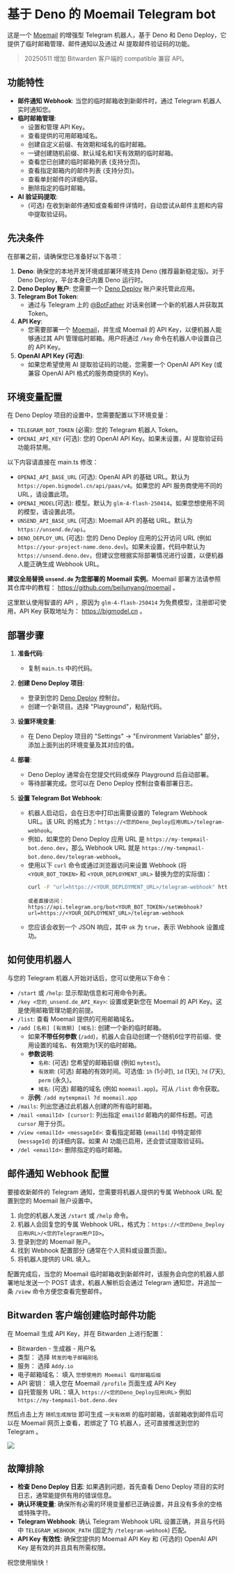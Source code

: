 # 基于 Deno 的 Moemail Telegram bot

这是一个 [Moemail](https://github.com/beilunyang/moemail) 的增强型 Telegram 机器人，基于 Deno 和 Deno Deploy，它提供了临时邮箱管理、邮件通知以及通过 AI 提取邮件验证码的功能。

> 20250511 增加 Bitwarden 客户端的 compatible 兼容 API。

## 功能特性

* **邮件通知 Webhook**: 当您的临时邮箱收到新邮件时，通过 Telegram 机器人实时通知您。
* **临时邮箱管理**:
    * 设置和管理 API Key。
    * 查看提供的可用邮箱域名。
    * 创建自定义前缀、有效期和域名的临时邮箱。
    * 一键创建随机前缀、默认域名和1天有效期的临时邮箱。
    * 查看您已创建的临时邮箱列表 (支持分页)。
    * 查看指定邮箱内的邮件列表 (支持分页)。
    * 查看单封邮件的详细内容。
    * 删除指定的临时邮箱。
* **AI 验证码提取**:
    * (可选) 在收到新邮件通知或查看邮件详情时，自动尝试从邮件主题和内容中提取验证码。

## 先决条件

在部署之前，请确保您已准备好以下各项：

1.  **Deno**: 确保您的本地开发环境或部署环境支持 Deno (推荐最新稳定版)。对于 Deno Deploy，平台本身已内置 Deno 运行时。
2.  **Deno Deploy 账户**: 您需要一个 [Deno Deploy](https://deno.com/deploy) 账户来托管此应用。
3.  **Telegram Bot Token**:
    * 通过与 Telegram 上的 [@BotFather](https://t.me/BotFather) 对话来创建一个新的机器人并获取其 Token。
4.  **API Key**:
    * 您需要部署一个 [Moemail](https://github.com/beilunyang/moemail)，并生成 Moemail 的 API Key，以便机器人能够通过其 API 管理临时邮箱。用户将通过 `/key` 命令在机器人中设置自己的 API Key。
5.  **OpenAI API Key (可选)**:
    * 如果您希望使用 AI 提取验证码的功能，您需要一个 OpenAI API Key (或兼容 OpenAI API 格式的服务商提供的 Key)。

## 环境变量配置

在 Deno Deploy 项目的设置中，您需要配置以下环境变量：

* `TELEGRAM_BOT_TOKEN` (必需): 您的 Telegram 机器人 Token。
* `OPENAI_API_KEY` (可选): 您的 OpenAI API Key。如果未设置，AI 提取验证码功能将禁用。

以下内容请直接在 main.ts 修改：

* `OPENAI_API_BASE_URL` (可选): OpenAI API 的基础 URL。默认为 `https://open.bigmodel.cn/api/paas/v4`。如果您的 API 服务商使用不同的 URL，请设置此项。
* `OPENAI_MODEL`(可选): 模型。默认为 `glm-4-flash-250414`。如果您想使用不同的模型，请设置此项。
* `UNSEND_API_BASE_URL` (可选): Moemail API 的基础 URL。默认为 `https://unsend.de/api`。
* `DENO_DEPLOY_URL` (可选): 您的 Deno Deploy 应用的公开访问 URL (例如 `https://your-project-name.deno.dev`)。如果未设置，代码中默认为 `https://unsend.deno.dev`，但建议您根据实际部署情况进行设置，以便机器人能正确生成 Webhook URL。

**建议全局替换 `unsend.de` 为您部署的 Moemail 实例**。Moemail 部署方法请参照其仓库中的教程： https://github.com/beilunyang/moemail 。

这里默认使用智谱的 API ，原因为 `glm-4-flash-250414` 为免费模型，注册即可使用，API Key 获取地址为： https://bigmodel.cn 。

## 部署步骤

1.  **准备代码**:
    * 复制 `main.ts` 中的代码。

2.  **创建 Deno Deploy 项目**:
    * 登录到您的 [Deno Deploy](https://deno.com/deploy) 控制台。
    * 创建一个新项目。选择 "Playground"，粘贴代码。

4.  **设置环境变量**:
    * 在 Deno Deploy 项目的 "Settings" -> "Environment Variables" 部分，添加上面列出的环境变量及其对应的值。

5.  **部署**:
    * Deno Deploy 通常会在您提交代码或保存 Playground 后自动部署。
    * 等待部署完成。您可以在 Deno Deploy 控制台查看部署日志。

6.  **设置 Telegram Bot Webhook**:
    * 机器人启动后，会在日志中打印出需要设置的 Telegram Webhook URL。该 URL 的格式为：`https://<您的Deno_Deploy应用URL>/telegram-webhook`。
    * 例如，如果您的 Deno Deploy 应用 URL 是 `https://my-tempmail-bot.deno.dev`，那么 Webhook URL 就是 `https://my-tempmail-bot.deno.dev/telegram-webhook`。
    * 使用以下 `curl` 命令或通过浏览器访问来设置 Webhook (将 `<YOUR_BOT_TOKEN>` 和 `<YOUR_DEPLOYMENT_URL>` 替换为您的实际值)：
        ```bash
        curl -F "url=https://<YOUR_DEPLOYMENT_URL>/telegram-webhook" https://api.telegram.org/bot<YOUR_BOT_TOKEN>/setWebhook
        ```
        ```
        或者直接访问： https://api.telegram.org/bot<YOUR_BOT_TOKEN>/setWebhook?url=https://<YOUR_DEPLOYMENT_URL>/telegram-webhook
        ```
    * 您应该会收到一个 JSON 响应，其中 `ok` 为 `true`，表示 Webhook 设置成功。

## 如何使用机器人

与您的 Telegram 机器人开始对话后，您可以使用以下命令：

* `/start` 或 `/help`: 显示帮助信息和可用命令列表。
* `/key <您的_unsend.de_API_Key>`: 设置或更新您在 Moemail 的 API Key。这是使用邮箱管理功能的前提。
* `/list`: 查看 Moemail 提供的可用邮箱域名。
* `/add [名称] [有效期] [域名]`: 创建一个新的临时邮箱。
    * 如果**不带任何参数** (`/add`)，机器人会自动创建一个随机6位字符前缀、使用设置的域名、有效期为1天的临时邮箱。
    * **参数说明**:
        * `名称`: (可选) 您希望的邮箱前缀 (例如 `mytest`)。
        * `有效期`: (可选) 邮箱的有效时间。可选值: `1h` (1小时), `1d` (1天), `7d` (7天), `perm` (永久)。
        * `域名`: (可选) 邮箱的域名 (例如 `moemail.app`)。可从 `/list` 命令获取。
    * **示例**: `/add mytempmail 7d moemail.app`
* `/mails`: 列出您通过此机器人创建的所有临时邮箱。
* `/mail <emailId> [cursor]`: 列出指定 `emailId` 邮箱内的邮件标题。可选 `cursor` 用于分页。
* `/view <emailId> <messageId>`: 查看指定邮箱 (`emailId`) 中特定邮件 (`messageId`) 的详细内容。如果 AI 功能已启用，还会尝试提取验证码。
* `/del <emailId>`: 删除指定的临时邮箱。

## 邮件通知 Webhook 配置

要接收新邮件的 Telegram 通知，您需要将机器人提供的专属 Webhook URL 配置到您的 Moemail 账户设置中。

1.  向您的机器人发送 `/start` 或 `/help` 命令。
2.  机器人会回复您的专属 Webhook URL，格式为：`https://<您的Deno_Deploy应用URL>/<您的Telegram用户ID>`。
3.  登录到您的 Moemail 账户。
4.  找到 Webhook 配置部分 (通常在个人资料或设置页面)。
5.  将机器人提供的 URL 填入。

配置完成后，当您的 Moemail 临时邮箱收到新邮件时，该服务会向您的机器人部署地址发送一个 POST 请求，机器人解析后会通过 Telegram 通知您，并追加一条 `/view` 命令方便您查看完整邮件。

## Bitwarden 客户端创建临时邮件功能

在 Moemail 生成 API Key，并在 Bitwarden 上进行配置：

* Bitwarden - 生成器 - 用户名
* 类型： 选择 `转发的电子邮箱别名`
* 服务： 选择 `Addy.io`
* 电子邮箱域名： 填入 `您想使用的 Moemail 临时邮箱后缀`
* API 密钥： 填入您在 Moemail `/profile` 页面生成 API Key
* 自托管服务 URL：填入 `https://<您的Deno_Deploy应用URL>` 例如 `https://my-tempmail-bot.deno.dev`

然后点击上方 `随机生成按钮` 即可生成 `一天有效期` 的临时邮箱，该邮箱收到邮件后可以在 Moemail 网页上查看，若绑定了 TG 机器人，还可直接推送到您的 Telegram 。

![](https://e4.jpgcdn.com/2025/05/10/sqgZ.png)

## 故障排除

* **检查 Deno Deploy 日志**: 如果遇到问题，首先查看 Deno Deploy 项目的实时日志，通常能提供有用的错误信息。
* **确认环境变量**: 确保所有必需的环境变量都已正确设置，并且没有多余的空格或特殊字符。
* **Telegram Webhook**: 确认 Telegram Webhook URL 设置正确，并且与代码中 `TELEGRAM_WEBHOOK_PATH` (固定为 `/telegram-webhook`) 匹配。
* **API Key 有效性**: 确保您提供的 Moemail API Key 和 (可选的) OpenAI API Key 是有效的并且具有所需权限。

祝您使用愉快！